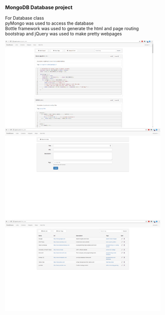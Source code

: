 
### MongoDB Database project  
For Database class  
pyMongo was used to access the database  
Bottle framework was used to generate the html and page routing  
bootstrap and jQuery was used to make pretty webpages  

![alt tag](https://github.com/pipmix/Github/blob/master/Images/mongoDB_01.png)
![alt tag](https://github.com/pipmix/Github/blob/master/Images/mongoDB_02.png)
![alt tag](https://github.com/pipmix/Github/blob/master/Images/mongoDB_03.png)

